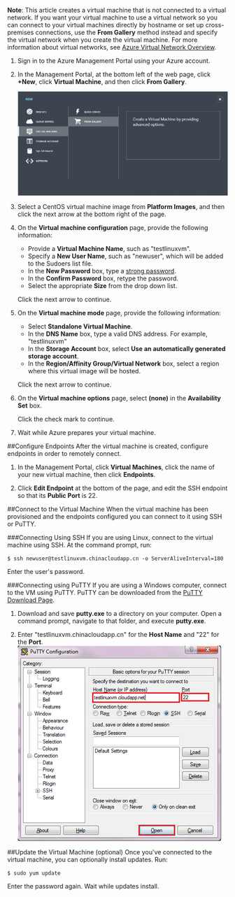 <!-- deleted in Global -->

<properties writer="kathydav" editor="tysonn" manager="jeffreyg" /> 

**Note**: This article creates a virtual machine that is not connected to a virtual network. If you want your virtual machine to use a virtual network so you can connect to your virtual machines directly by hostname or set up
cross-premises connections, use the **From Gallery** method instead and specify the virtual network when you create the virtual machine. For more information about virtual networks, see [Azure Virtual Network Overview](https://msdn.microsoft.com/zh-cn/library/azure/jj156007.aspx).

1. Sign in to the Azure Management Portal using your Azure account.
2. In the Management Portal, at the bottom left of the web page, click **+New**, click **Virtual Machine**, and then click **From Gallery**.

	![Create a New Virtual Machine][Image1]

3. Select a CentOS virtual machine image from **Platform Images**, and then click the next arrow at the bottom right of the page.
	
4. On the **Virtual machine configuration** page, provide the following information:
	- Provide a **Virtual Machine Name**, such as "testlinuxvm".
	- Specify a **New User Name**, such as "newuser", which will be added to the Sudoers list file.
	- In the **New Password** box, type a [strong password](http://msdn.microsoft.com/zh-cn/library/ms161962.aspx).
	- In the **Confirm Password** box, retype the password.
	- Select the appropriate **Size** from the drop down list.

	Click the next arrow to continue.
	
5. On the **Virtual machine mode** page, provide the following information:
	- Select **Standalone Virtual Machine**.
	- In the **DNS Name** box, type a valid DNS address.  For example,  "testlinuxvm"
	- In the **Storage Account** box, select **Use an automatically generated storage account**.
	- In the **Region/Affinity Group/Virtual Network** box, select a region where this virtual image will be hosted.

	Click the next arrow to continue.

6. On the **Virtual machine options** page, select **(none)** in the **Availability Set** box.

	Click the check mark to continue.
	
7. Wait while Azure prepares your virtual machine.

##Configure Endpoints
After the virtual machine is created, configure endpoints in order to remotely connect.

1. In the Management Portal, click **Virtual Machines**, click the name of your new virtual machine, then click **Endpoints**.

2. Click **Edit Endpoint** at the bottom of the page, and edit the SSH endpoint so that its **Public Port** is 22.

##Connect to the Virtual Machine
When the virtual machine has been provisioned and the endpoints configured you can connect to it using SSH or PuTTY.

###Connecting Using SSH
If you are using Linux, connect to the virtual machine using SSH.  At the command prompt, run:

	$ ssh newuser@testlinuxvm.chinacloudapp.cn -o ServerAliveInterval=180

Enter the user's password.

###Connecting using PuTTY
If you are using a Windows computer, connect to the VM using PuTTY. PuTTY can be downloaded from the [PuTTY Download Page][PuTTYDownLoad]. 

1. Download and save **putty.exe** to a directory on your computer. Open a command prompt, navigate to that folder, and execute **putty.exe**.

2. Enter "testlinuxvm.chinacloudapp.cn" for the **Host Name** and "22" for the **Port**.
![PuTTY Screen][Image6]  

##Update the Virtual Machine (optional)
Once you've connected to the virtual machine, you can optionally install updates. Run:

	$ sudo yum update

Enter the password again.  Wait while updates install.


[PuTTYDownload]: http://www.puttyssh.org/download.html

[Image1]: ./media/create-and-configure-centos-vm-in-portal/CreateVM.png

[Image6]: ./media/create-and-configure-centos-vm-in-portal/putty.png

